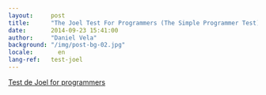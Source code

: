 ```yaml
---
layout:     post
title:      "The Joel Test For Programmers (The Simple Programmer Test)"
date:       2014-09-23 15:41:00
author:     "Daniel Vela"
background: "/img/post-bg-02.jpg"
locale:       en
lang-ref:   test-joel
---
```


[Test de Joel for programmers](http://simpleprogrammer.com/2015/02/16/joel-test-programmers-simple-programmer-test/)
